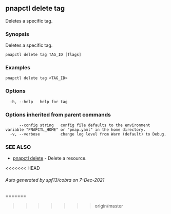 ## pnapctl delete tag

Deletes a specific tag.

### Synopsis

Deletes a specific tag.

```
pnapctl delete tag TAG_ID [flags]
```

### Examples

```
pnapctl delete tag <TAG_ID>
```

### Options

```
  -h, --help   help for tag
```

### Options inherited from parent commands

```
      --config string   config file defaults to the environment variable "PNAPCTL_HOME" or "pnap.yaml" in the home directory.
  -v, --verbose         change log level from Warn (default) to Debug.
```

### SEE ALSO

* [pnapctl delete](pnapctl_delete.md)	 - Delete a resource.

<<<<<<< HEAD
###### Auto generated by spf13/cobra on 7-Dec-2021
=======
>>>>>>> origin/master
